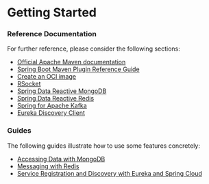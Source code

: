 # Getting Started

### Reference Documentation
For further reference, please consider the following sections:

* [Official Apache Maven documentation](https://maven.apache.org/guides/index.html)
* [Spring Boot Maven Plugin Reference Guide](https://docs.spring.io/spring-boot/docs/2.7.10-SNAPSHOT/maven-plugin/reference/html/)
* [Create an OCI image](https://docs.spring.io/spring-boot/docs/2.7.10-SNAPSHOT/maven-plugin/reference/html/#build-image)
* [RSocket](https://rsocket.io/)
* [Spring Data Reactive MongoDB](https://docs.spring.io/spring-boot/docs/2.7.10-SNAPSHOT/reference/htmlsingle/#data.nosql.mongodb)
* [Spring Data Reactive Redis](https://docs.spring.io/spring-boot/docs/2.7.10-SNAPSHOT/reference/htmlsingle/#data.nosql.redis)
* [Spring for Apache Kafka](https://docs.spring.io/spring-boot/docs/2.7.10-SNAPSHOT/reference/htmlsingle/#messaging.kafka)
* [Eureka Discovery Client](https://docs.spring.io/spring-cloud-netflix/docs/current/reference/html/#service-discovery-eureka-clients)

### Guides
The following guides illustrate how to use some features concretely:

* [Accessing Data with MongoDB](https://spring.io/guides/gs/accessing-data-mongodb/)
* [Messaging with Redis](https://spring.io/guides/gs/messaging-redis/)
* [Service Registration and Discovery with Eureka and Spring Cloud](https://spring.io/guides/gs/service-registration-and-discovery/)


